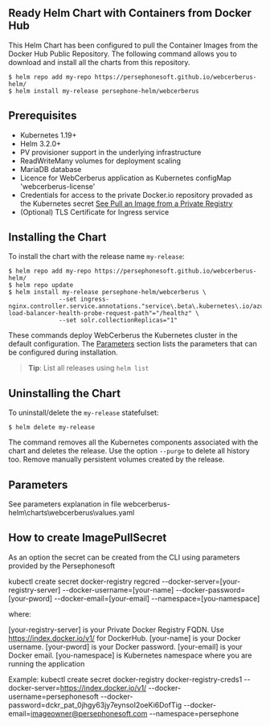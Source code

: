 <!--- app-name: WebCerberus application -->

## Ready Helm Chart with Containers from Docker Hub

This Helm Chart has been configured to pull the Container Images from the Docker Hub Public Repository.
The following command allows you to download and install all the charts from this repository.

```console
$ helm repo add my-repo https://persephonesoft.github.io/webcerberus-helm/
$ helm install my-release persephone-helm/webcerberus
```

## Prerequisites

- Kubernetes 1.19+
- Helm 3.2.0+
- PV provisioner support in the underlying infrastructure
- ReadWriteMany volumes for deployment scaling
- MariaDB database
- Licence for WebCerberus application as Kubernetes configMap 'webcerberus-license'
- Credentials for access to the private Docker.io repository provaded as the Kubernetes secret [See Pull an Image from a Private Registry](https://kubernetes.io/docs/tasks/configure-pod-container/pull-image-private-registry/#create-a-pod-that-uses-your-secret)
- (Optional) TLS Certificate for Ingress service

## Installing the Chart

 To install the chart with the release name `my-release`:

```console
$ helm repo add my-repo https://persephonesoft.github.io/webcerberus-helm/
$ helm repo update
$ helm install my-release persephone-helm/webcerberus \
              --set ingress-nginx.controller.service.annotations."service\.beta\.kubernetes\.io/azure-load-balancer-health-probe-request-path"="/healthz" \
              --set solr.collectionReplicas="1"
```

These commands deploy WebCerberus the Kubernetes cluster in the default configuration. The [Parameters](#parameters) section lists the parameters that can be configured during installation.

> **Tip**: List all releases using `helm list`

## Uninstalling the Chart

To uninstall/delete the `my-release` statefulset:

```console
$ helm delete my-release
```

The command removes all the Kubernetes components associated with the chart and deletes the release. Use the option `--purge` to delete all history too. Remove manually persistent volumes created by the release.

## Parameters

See parameters explanation in file webcerberus-helm\charts\webcerberus\values.yaml

## How to create ImagePullSecret

As an option the secret can be created from the CLI using parameters provided by the Persephonesoft

kubectl create secret docker-registry regcred --docker-server=[your-registry-server] --docker-username=[your-name] --docker-password=[your-pword] --docker-email=[your-email] --namespace=[you-namespace]

where:

[your-registry-server] is your Private Docker Registry FQDN. Use https://index.docker.io/v1/ for DockerHub.
[your-name] is your Docker username.
[your-pword] is your Docker password.
[your-email] is your Docker email.
[you-namespace] is Kubernetes namespace where you are running the application

Example:
kubectl create secret docker-registry docker-registry-creds1 --docker-server=https://index.docker.io/v1/ --docker-username=persephonesoft --docker-password=dckr_pat_0jhgy63jy7eynsoI2oeKi6DofTig --docker-email=imageowner@persephonesoft.com --namespace=persephone